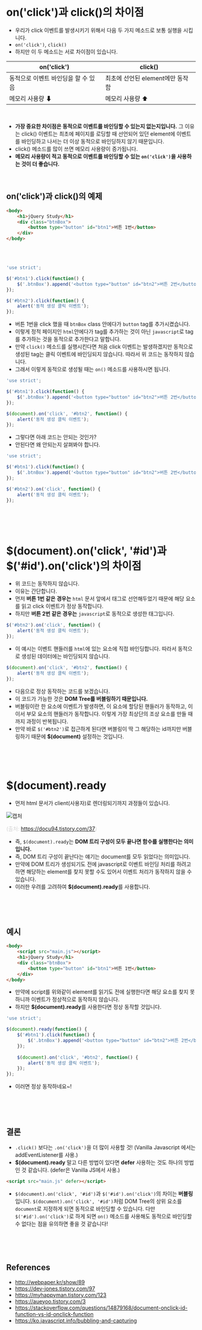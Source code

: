 # on('click')과 click()의 차이점

- 우리가 click 이벤트를 발생시키기 위해서 다음 두 가지 메소드로 보통 실행을 시킵니다.
- `on('click')`, `click()`
- 하지만 이 두 메소드는 서로 차이점이 있습니다.

|on('click')|click()|
|---|---|
|동적으로 이벤트 바인딩을 할 수 있음|최초에 선언된 element에만 동작함|
|메모리 사용량 ⬇|메모리 사용량 ⬆|

<br/>

- **가장 중요한 차이점은 동적으로 이벤트를 바인딩할 수 있는지 없는지입니다.** 그 이유는 click() 이벤트는 최초에 페이지를 로딩할 때 선언되어 있던 element에 이벤트를 바인딩하고 나서는 더 이상 동적으로 바인딩하지 않기 때문입니다.
- click() 메소드를 많이 쓰면 메모리 사용량이 증가됩니다.
- **메모리 사용량이 적고 동적으로 이벤트를 바인딩할 수 있는 `on('click')`을 사용하는 것이 더 좋습니다.**

<br>

## on('click')과 click()의 예제

```html
<body>
    <h1>jQuery Study</h1>
    <div class="btnBox">
        <button type="button" id="btn1">버튼 1번</button>
    </div>
</body>
```

<br>
<br>


```javascript
'use strict';

$('#btn1').click(function() {
    $('.btnBox').append('<button type="button" id="btn2">버튼 2번</button>');
});

$('#btn2').click(function() {
    alert('동적 생성 클릭 이벤트');
});
```

- 버튼 1번을 click 했을 때 `btnBox` class 안에다가 `button` tag를 추가시켰습니다.
- 이렇게 정적 페이지인 `html`안에다가 tag를 추가하는 것이 아닌 `javascript`로 tag를 추가하는 것을 동적으로 추가한다고 말합니다.
- 만약 `click()` 메소드를 실행시킨다면 처음 click 이벤트는 발생하겠지만 동적으로 생성된 tag는 클릭 이벤트에 바인딩되지 않습니다. 따라서 위 코드는 동작하지 않습니다.
- 그래서 이렇게 동적으로 생성될 때는 `on()` 메소드를 사용하시면 됩니다.

```javascript
'use strict';

$('#btn1').click(function() {
    $('.btnBox').append('<button type="button" id="btn2">버튼 2번</button>');
});

$(document).on('click', '#btn2', function() {
    alert('동적 생성 클릭 이벤트');
});
```

- 그렇다면 아래 코드는 안되는 것인가?
- 안된다면 왜 안되는지 살펴봐야 합니다.

```javascript
'use strict';

$('#btn1').click(function() {
    $('.btnBox').append('<button type="button" id="btn2">버튼 2번</button>');
});

$('#btn2').on('click', function() {
    alert('동적 생성 클릭 이벤트');
});
```

<br/>
<br/>
<br/>

# $(document).on('click', '#id')과 $('#id').on('click')의 차이점

- 위 코드는 동작하지 않습니다.
- 이유는 간단합니다.
- 먼저 **버튼 1번 같은 경우는** `html` 문서 앞에서 태그로 선언해두었기 때문에 해당 요소를 읽고 click 이벤트가 정상 동작합니다.
- 하지만 **버튼 2번 같은 경우는** `javascript`로 동적으로 생성한 태그입니다.

```javascript
$('#btn2').on('click', function() {
    alert('동적 생성 클릭 이벤트');
});
```

- 이 예시는 이벤트 핸들러를 `html`에 있는 요소에 직접 바인딩합니다. 따라서 동적으로 생성된 데이터에는 바인딩되지 않습니다.

```javascript
$(document).on('click', '#btn2', function() {
    alert('동적 생성 클릭 이벤트');
});
```

- 다음으로 정상 동작하는 코드를 보겠습니다.
- 이 코드가 가능한 것은 **DOM Tree를 버블링하기 때문입니다.**
- 버블링이란 한 요소에 이벤트가 발생하면, 이 요소에 할당된 핸들러가 동작하고, 이이서 부모 요소의 핸들러가 동작합니다. 이렇게 가장 최상단의 조상 요소를 만들 때까지 과정이 반복됩니다.
- 만약 바로 `$('#btn2')`로 접근하게 된다면 버블링이 딱 그 해당하는 id까지만 버블링하기 때문에 **$(document)** 설정하는 것입니다.

<br>
<br>
<br>

# $(document).ready

- 먼저 html 문서가 client(사용자)로 렌더링되기까지 과정들이 있습니다.

![캡처](https://user-images.githubusercontent.com/55525868/132159469-747714bf-c45b-470c-856d-2ccf27d1c975.JPG)

<span style="color:#d3d3d3">(출처: https://docu94.tistory.com/37)</span>

- 즉, `$(document).ready`는 **DOM 트리 구성이 모두 끝나면 함수를 실행한다는 의미입니다.**
- 즉, DOM 트리 구성이 끝난다는 얘기는 document를 모두 읽었다는 의미입니다.
- 만약에 DOM 트리가 생성되기도 전에 javascript로 이벤트 바인딩 처리를 하려고 하면 해당하는 element를 찾지 못할 수도 있어서 이벤트 처리가 동작하지 않을 수 있습니다.
- 이러한 우려를 고려하여 **$(document).ready**를 사용합니다.

<br/>
<br/>
<br/>

## 예시

```html
<body>
    <script src="main.js"></script>
    <h1>jQuery Study</h1>
    <div class="btnBox">
        <button type="button" id="btn1">버튼 1번</button>
    </div>
</body>
```

- 만약에 script를 위와같이 element를 읽기도 전에 실행한다면 해당 요소를 찾지 못하니까 이벤트가 정상적으로 동작하지 않습니다.
- 하지만 **$(document).ready**를 사용한다면 정상 동작할 것입니다.

```javascript
'use strict';

$(document).ready(function() {
    $('#btn1').click(function() {
        $('.btnBox').append('<button type="button" id="btn2">버튼 2번</button>');
    });
    
    $(document).on('click', '#btn2', function() {
        alert('동적 생성 클릭 이벤트');
    });
});
```

- 이러면 정상 동작하네요~!

<br/>
<br/>
<br/>

## 결론

- `.click()` 보다는 `.on('click')`을 더 많이 사용할 것! (Vanilla Javascript 에서는 addEventListener를 사용.)
- **$(document).ready** 말고 다른 방법이 있다면 **defer** 사용하는 것도 하나의 방법인 것 같습니다. (defer은 Vanilla JS에서 사용.)

```html
<script src="main.js" defer></script>
```

- `$(document).on('click', '#id')`과 `$('#id').on('click')`의 차이는 **버블링**입니다. `$(document).on('click', '#id')`처럼 DOM Tree의 상위 요소를 `document`로 지정하게 되면 동적으로 바인딩할 수 있습니다. 다만 `$('#id').on('click')`로 하게 되면 `on()` 메소드를 사용해도 동적으로 바인딩할 수 없다는 점을 유의하면 좋을 것 같습니다!

<br/>
<br/>
<br/>

## References

- http://webpaper.kr/show/89
- https://dev-jones.tistory.com/97
- https://myhappyman.tistory.com/123
- https://aueyoo.tistory.com/3
- https://stackoverflow.com/questions/14879168/document-onclick-id-function-vs-id-onclick-function
- https://ko.javascript.info/bubbling-and-capturing
